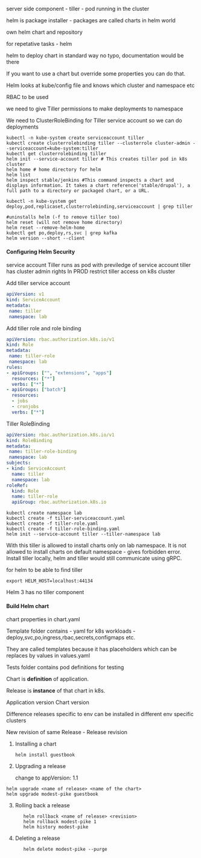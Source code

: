 server side component - tiller - pod running in the cluster

helm is package installer - packages are called charts in helm world

own helm chart and repository 

for repetative tasks - helm

helm to deploy chart in standard way
no typo, documentation would be there

If you want to use a chart but override some properties you can do that.

Helm looks at kube/config file and knows which cluster and namespace etc

RBAC to be used 

we need to give Tiller permissions to make deployments to namespace

We need to ClusterRoleBinding for Tiller service account  so we can do deployments

```
kubectl -n kube-system create serviceaccount tiller
kubectl create clusterrolebinding tiller --clusterrole cluster-admin --serviceaccount=kube-system:tiller
kubectl get clusterrolebinding tiller
helm init --service-account tiller # This creates tiller pod in k8s cluster
helm home # home directory for helm
helm list
helm inspect stable/jenkins #This command inspects a chart and displays information. It takes a chart reference('stable/drupal'), a full path to a directory or packaged chart, or a URL.

kubectl -n kube-system get deploy,pod,replicaset,clusterrolebinding,serviceaccount | grep tiller

#uninstalls helm (-f to remove tiller too)
helm reset (will not remove home directory)
helm reset --remove-helm-home
kubectl get po,deploy,rs,svc | grep kafka
helm version --short --client
```

#### Configuring Helm Security
service account
Tiller runs as pod with previledge of service account
tiller has cluster admin rights
In PROD restrict tiller access on k8s cluster

Add tiller service account

```yaml
apiVersion: v1
kind: ServiceAccount
metadata:
 name: tiller
 namespace: lab

```

Add tiller role and role binding
```yaml
apiVersion: rbac.authorization.k8s.io/v1
kind: Role
metadata:
 name: tiller-role
 namespace: lab
rules:
- apiGroups: ["", "extensions", "apps"]
  resources: ["*"]
  verbs: ["*"]
- apiGroups: ["batch"]
  resources:
  - jobs
  - cronjobs
  verbs: ["*"]

```
Tiller RoleBinding
```yaml
apiVersion: rbac.authorization.k8s.io/v1
kind: RoleBinding
metadata:
 name: tiller-role-binding
 namespace: lab
subjects:
- kind: ServiceAccount
  name: tiller
  namespace: lab
roleRef:
  kind: Role
  name: tiller-role 
  apiGroup: rbac.authorization.k8s.io

```

```
kubectl create namespace lab
kubectl create -f tiller-serviceaccount.yaml
kubectl create -f tiller-role.yaml
kubectl create -f tiller-role-binding.yaml
helm init --service-account tiller --tiller-namespace lab

```
With this tiller is allowed to install charts only on lab namespace.
It is not allowed to install charts on default namespace - gives forbidden error.
Install tiller locally, helm and tiller would still communicate using gRPC.

for helm to be able to find tiller 
```
export HELM_HOST=localhost:44134
``` 
Helm 3 has no tiller component

#### Build Helm chart

chart properties in chart.yaml

Template folder contains - yaml for k8s workloads - deploy,svc,po,ingress,rbac,secrets,configmaps etc.

They are called templates because it has placeholders which can be replaces by values in values.yaml

Tests folder contains pod definitions for testing

Chart is **definition** of application.

Release is **instance** of that chart in k8s.

Application version
Chart version

Difference releases specific to env can be installed in different env specific clusters

New revision of same Release - Release revision

1. Installing a chart
    
    ```
   helm install guestbook
   
    ```
    
2.  Upgrading a release
    
    change to appVersion: 1.1
   ```
   helm upgrade <name of release> <name of the chart>
   helm upgrade modest-pike guestbook
   ``` 
    
3. Rolling back a release
    ```
       helm rollback <name of release> <revision>
       helm rollback modest-pike 1
       helm history modest-pike
    ``` 
       
4. Deleting a release    
    ```
       helm delete modest-pike --purge
    ``` 
    
